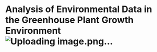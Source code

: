 # Analysis of Environmental Data in the Greenhouse Plant Growth Environment![Uploading image.png…]()


